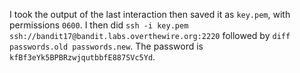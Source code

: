 I took the output of the last interaction then saved it as `key.pem`, with
permissions `0600`. I then did `ssh -i key.pem
ssh://bandit17@bandit.labs.overthewire.org:2220` followed by `diff
passwords.old passwords.new`. The password is
`kfBf3eYk5BPBRzwjqutbbfE887SVc5Yd`.
